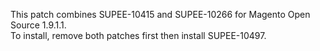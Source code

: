 This patch combines SUPEE-10415 and SUPEE-10266 for Magento Open Source 1.9.1.1.  
To install, remove both patches first then install SUPEE-10497.
